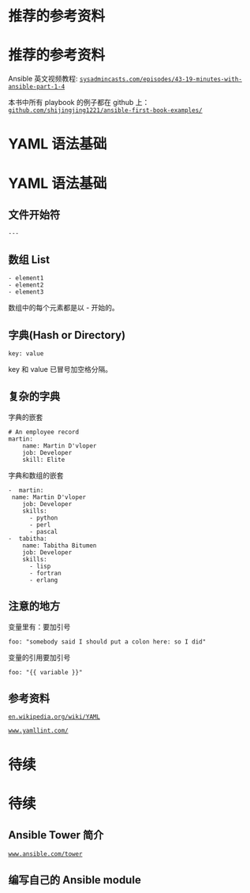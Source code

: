 # 推荐的参考资料

# 推荐的参考资料

Ansible 英文视频教程: [`sysadmincasts.com/episodes/43-19-minutes-with-ansible-part-1-4`](https://sysadmincasts.com/episodes/43-19-minutes-with-ansible-part-1-4)

本书中所有 playbook 的例子都在 github 上： [`github.com/shijingjing1221/ansible-first-book-examples/`](https://github.com/shijingjing1221/ansible-first-book-examples/)

# YAML 语法基础

# YAML 语法基础

## 文件开始符

```
--- 
```

## 数组 List

```
- element1
- element2
- element3 
```

数组中的每个元素都是以 - 开始的。

## 字典(Hash or Directory)

```
key: value 
```

key 和 value 已冒号加空格分隔。

## 复杂的字典

字典的嵌套

```
# An employee record
martin:
    name: Martin D'vloper
    job: Developer
    skill: Elite 
```

字典和数组的嵌套

```
-  martin:
 name: Martin D'vloper
    job: Developer
    skills:
      - python
      - perl
      - pascal
-  tabitha:
    name: Tabitha Bitumen
    job: Developer
    skills:
      - lisp
      - fortran
      - erlang 
```

## 注意的地方

变量里有：要加引号

```
foo: "somebody said I should put a colon here: so I did" 
```

变量的引用要加引号

```
foo: "{{ variable }}" 
```

## 参考资料

[`en.wikipedia.org/wiki/YAML`](https://en.wikipedia.org/wiki/YAML)

[`www.yamllint.com/`](http://www.yamllint.com/)

# 待续

# 待续

## Ansible Tower 简介

[`www.ansible.com/tower`](https://www.ansible.com/tower)

## 编写自己的 Ansible module